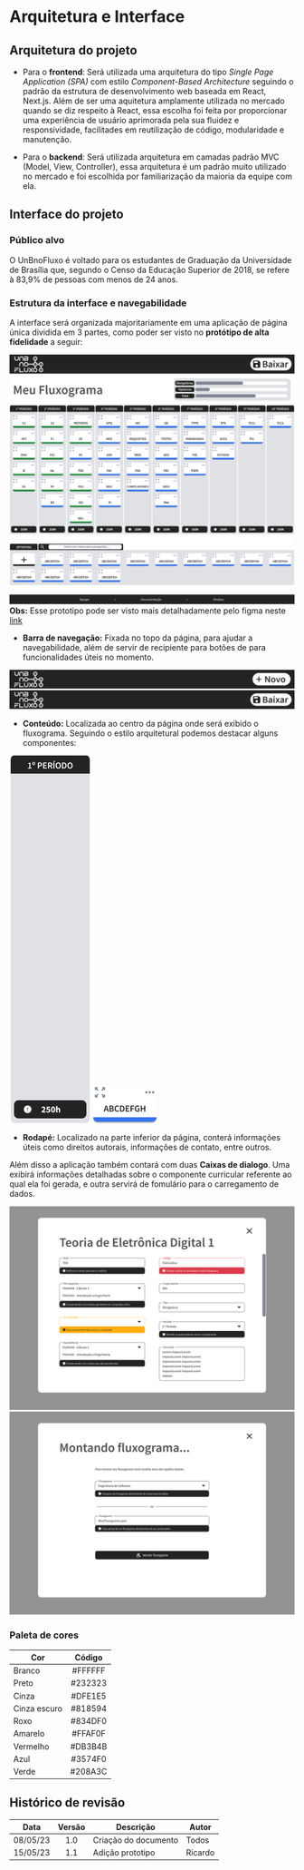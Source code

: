 # Arquitetura e Interface

## Arquitetura do projeto

- Para o **frontend**: Será utilizada uma arquitetura do tipo *Single Page Application (SPA)* com estilo *Component-Based Architecture* seguindo o padrão da estrutura de desenvolvimento web baseada em React, Next.js. Além de ser uma aquitetura amplamente utilizada no mercado quando se diz respeito à React, essa escolha foi feita por proporcionar uma experiência de usuário aprimorada pela sua fluidez e responsividade, facilitades em reutilização de código, modularidade e manutenção.

- Para o **backend**: Será utilizada arquitetura em camadas padrão MVC (Model, View, Controller), essa arquitetura é um padrão muito utilizado no mercado e foi escolhida por familiarização da maioria da equipe com ela.

## Interface do projeto
### Público alvo
O UnBnoFluxo é voltado para os estudantes de Graduação da Universidade de Brasília que, segundo o Censo da Educação Superior de 2018, se refere à 83,9% de pessoas com menos de 24 anos.

### Estrutura da interface e navegabilidade
A interface será organizada majoritariamente em uma aplicação de página única dividida em 3 partes, como poder ser visto no **protótipo de alta fidelidade** a seguir:

![Flow](img/Prototype/Flow.png)
**Obs:** Esse prototipo pode ser visto mais detalhadamente pelo figma neste [link](https://www.figma.com/file/gnRnNtiChtjhjkhoRfxnq8/UnBNoFluxo?type=design&node-id=0%3A1&t=jd2LN5wc1D0D32QI-1)

- **Barra de navegação:** Fixada no topo da página, para ajudar a navegabilidade, além de servir de recipiente para botões de para funcionalidades úteis no momento.

![NavBar](img/Prototype/NavBar.png)
![NavBar2](img/Prototype/NavBar2.png)

- **Conteúdo:** Localizada ao centro da página onde será exibido o fluxograma. Seguindo o estilo arquitetural podemos destacar alguns componentes:

![Period](img/Prototype/Period.png)
![ComponentCard](img/Prototype/ComponentCard.png)


- **Rodapé:** Localizado na parte inferior da página, conterá informações úteis como direitos autorais, informações de contato, entre outros.

Além disso a aplicação também contará com duas **Caixas de dialogo**. Uma exibirá informações detalhadas sobre o componente curricular referente ao qual ela foi gerada, e outra servirá de fomulário para o carregamento de dados.

![ComponentDetail](img/Prototype/ComponentDetail.png)
![NewFlow](img/Prototype/NewFlow.png)


### Paleta de cores

| Cor          | Código  |
| ------------ | :-----: |
| Branco       | #FFFFFF |
| Preto        | #232323 |
| Cinza        | #DFE1E5 |
| Cinza escuro | #818594 |
| Roxo         | #834DF0 |
| Amarelo      | #FFAF0F |
| Vermelho     | #DB3B4B |
| Azul         | #3574F0 |
| Verde        | #208A3C |


## Histórico de revisão

|   Data   | Versão | Descrição            | Autor   |
| :------: | :----: | -------------------- | ------- |
| 08/05/23 |  1.0   | Criação do documento | Todos   |
| 15/05/23 |  1.1   | Adição prototipo     | Ricardo |
